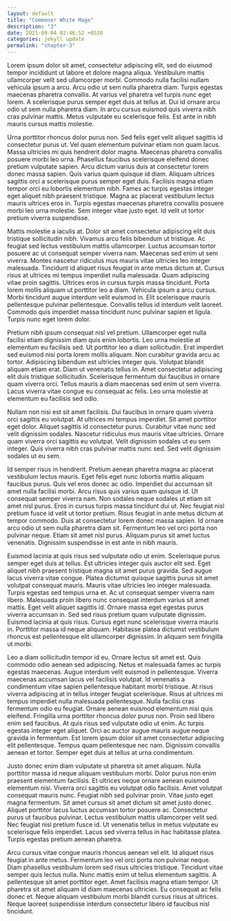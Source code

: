 ```yaml
---
layout: default
title: "Commoner White Mage"
description: "3"
date: 2021-09-04 02:46:52 +0530
categories: jekyll update
permalink: "chapter-3"
---
```


Lorem ipsum dolor sit amet, consectetur adipiscing elit, sed do eiusmod tempor incididunt ut labore et dolore magna aliqua. Vestibulum mattis ullamcorper velit sed ullamcorper morbi. Commodo nulla facilisi nullam vehicula ipsum a arcu. Arcu odio ut sem nulla pharetra diam. Turpis egestas maecenas pharetra convallis. At varius vel pharetra vel turpis nunc eget lorem. A scelerisque purus semper eget duis at tellus at. Dui id ornare arcu odio ut sem nulla pharetra diam. In arcu cursus euismod quis viverra nibh cras pulvinar mattis. Metus vulputate eu scelerisque felis. Est ante in nibh mauris cursus mattis molestie.

Urna porttitor rhoncus dolor purus non. Sed felis eget velit aliquet sagittis id consectetur purus ut. Vel quam elementum pulvinar etiam non quam lacus. Massa ultricies mi quis hendrerit dolor magna. Maecenas pharetra convallis posuere morbi leo urna. Phasellus faucibus scelerisque eleifend donec pretium vulputate sapien. Arcu dictum varius duis at consectetur lorem donec massa sapien. Quis varius quam quisque id diam. Aliquam ultrices sagittis orci a scelerisque purus semper eget duis. Facilisis magna etiam tempor orci eu lobortis elementum nibh. Fames ac turpis egestas integer eget aliquet nibh praesent tristique. Magna ac placerat vestibulum lectus mauris ultrices eros in. Turpis egestas maecenas pharetra convallis posuere morbi leo urna molestie. Sem integer vitae justo eget. Id velit ut tortor pretium viverra suspendisse.

Mattis molestie a iaculis at. Dolor sit amet consectetur adipiscing elit duis tristique sollicitudin nibh. Vivamus arcu felis bibendum ut tristique. Ac feugiat sed lectus vestibulum mattis ullamcorper. Luctus accumsan tortor posuere ac ut consequat semper viverra nam. Maecenas sed enim ut sem viverra. Montes nascetur ridiculus mus mauris vitae ultricies leo integer malesuada. Tincidunt id aliquet risus feugiat in ante metus dictum at. Cursus risus at ultrices mi tempus imperdiet nulla malesuada. Quam adipiscing vitae proin sagittis. Ultrices eros in cursus turpis massa tincidunt. Porta lorem mollis aliquam ut porttitor leo a diam. Vehicula ipsum a arcu cursus. Morbi tincidunt augue interdum velit euismod in. Elit scelerisque mauris pellentesque pulvinar pellentesque. Convallis tellus id interdum velit laoreet. Commodo quis imperdiet massa tincidunt nunc pulvinar sapien et ligula. Turpis nunc eget lorem dolor.

Pretium nibh ipsum consequat nisl vel pretium. Ullamcorper eget nulla facilisi etiam dignissim diam quis enim lobortis. Leo urna molestie at elementum eu facilisis sed. Ut porttitor leo a diam sollicitudin. Erat imperdiet sed euismod nisi porta lorem mollis aliquam. Non curabitur gravida arcu ac tortor. Adipiscing bibendum est ultricies integer quis. Volutpat blandit aliquam etiam erat. Diam ut venenatis tellus in. Amet consectetur adipiscing elit duis tristique sollicitudin. Scelerisque fermentum dui faucibus in ornare quam viverra orci. Tellus mauris a diam maecenas sed enim ut sem viverra. Lacus viverra vitae congue eu consequat ac felis. Leo urna molestie at elementum eu facilisis sed odio.

Nullam non nisi est sit amet facilisis. Dui faucibus in ornare quam viverra orci sagittis eu volutpat. At ultrices mi tempus imperdiet. Sit amet porttitor eget dolor. Aliquet sagittis id consectetur purus. Curabitur vitae nunc sed velit dignissim sodales. Nascetur ridiculus mus mauris vitae ultricies. Ornare quam viverra orci sagittis eu volutpat. Velit dignissim sodales ut eu sem integer. Quis viverra nibh cras pulvinar mattis nunc sed. Sed velit dignissim sodales ut eu sem.

Id semper risus in hendrerit. Pretium aenean pharetra magna ac placerat vestibulum lectus mauris. Eget felis eget nunc lobortis mattis aliquam faucibus purus. Quis vel eros donec ac odio. Imperdiet dui accumsan sit amet nulla facilisi morbi. Arcu risus quis varius quam quisque id. Ut consequat semper viverra nam. Non sodales neque sodales ut etiam sit amet nisl purus. Eros in cursus turpis massa tincidunt dui ut. Nec feugiat nisl pretium fusce id velit ut tortor pretium. Risus feugiat in ante metus dictum at tempor commodo. Duis at consectetur lorem donec massa sapien. Id ornare arcu odio ut sem nulla pharetra diam sit. Fermentum leo vel orci porta non pulvinar neque. Etiam sit amet nisl purus. Aliquam purus sit amet luctus venenatis. Dignissim suspendisse in est ante in nibh mauris.

Euismod lacinia at quis risus sed vulputate odio ut enim. Scelerisque purus semper eget duis at tellus. Est ultricies integer quis auctor elit sed. Eget aliquet nibh praesent tristique magna sit amet purus gravida. Sed augue lacus viverra vitae congue. Platea dictumst quisque sagittis purus sit amet volutpat consequat mauris. Mauris vitae ultricies leo integer malesuada. Turpis egestas sed tempus urna et. Ac ut consequat semper viverra nam libero. Malesuada proin libero nunc consequat interdum varius sit amet mattis. Eget velit aliquet sagittis id. Ornare massa eget egestas purus viverra accumsan in. Sed sed risus pretium quam vulputate dignissim. Euismod lacinia at quis risus. Cursus eget nunc scelerisque viverra mauris in. Porttitor massa id neque aliquam. Habitasse platea dictumst vestibulum rhoncus est pellentesque elit ullamcorper dignissim. In aliquam sem fringilla ut morbi.

Leo a diam sollicitudin tempor id eu. Ornare lectus sit amet est. Quis commodo odio aenean sed adipiscing. Netus et malesuada fames ac turpis egestas maecenas. Augue interdum velit euismod in pellentesque. Viverra maecenas accumsan lacus vel facilisis volutpat. Id venenatis a condimentum vitae sapien pellentesque habitant morbi tristique. At risus viverra adipiscing at in tellus integer feugiat scelerisque. Risus at ultrices mi tempus imperdiet nulla malesuada pellentesque. Nulla facilisi cras fermentum odio eu feugiat. Ornare aenean euismod elementum nisi quis eleifend. Fringilla urna porttitor rhoncus dolor purus non. Proin sed libero enim sed faucibus. At quis risus sed vulputate odio ut enim. Ac turpis egestas integer eget aliquet. Orci ac auctor augue mauris augue neque gravida in fermentum. Est lorem ipsum dolor sit amet consectetur adipiscing elit pellentesque. Tempus quam pellentesque nec nam. Dignissim convallis aenean et tortor. Semper eget duis at tellus at urna condimentum.

Justo donec enim diam vulputate ut pharetra sit amet aliquam. Nulla porttitor massa id neque aliquam vestibulum morbi. Dolor purus non enim praesent elementum facilisis. Et ultrices neque ornare aenean euismod elementum nisi. Viverra orci sagittis eu volutpat odio facilisis. Amet volutpat consequat mauris nunc. Feugiat nibh sed pulvinar proin. Vitae justo eget magna fermentum. Sit amet cursus sit amet dictum sit amet justo donec. Aliquet porttitor lacus luctus accumsan tortor posuere ac. Consectetur purus ut faucibus pulvinar. Lectus vestibulum mattis ullamcorper velit sed. Nec feugiat nisl pretium fusce id. Ut venenatis tellus in metus vulputate eu scelerisque felis imperdiet. Lacus sed viverra tellus in hac habitasse platea. Turpis egestas pretium aenean pharetra.

Arcu cursus vitae congue mauris rhoncus aenean vel elit. Id aliquet risus feugiat in ante metus. Fermentum leo vel orci porta non pulvinar neque. Diam phasellus vestibulum lorem sed risus ultricies tristique. Tincidunt vitae semper quis lectus nulla. Nunc mattis enim ut tellus elementum sagittis. A pellentesque sit amet porttitor eget. Amet facilisis magna etiam tempor. Ut pharetra sit amet aliquam id diam maecenas ultricies. Eu consequat ac felis donec et. Neque aliquam vestibulum morbi blandit cursus risus at ultrices. Neque laoreet suspendisse interdum consectetur libero id faucibus nisl tincidunt.
